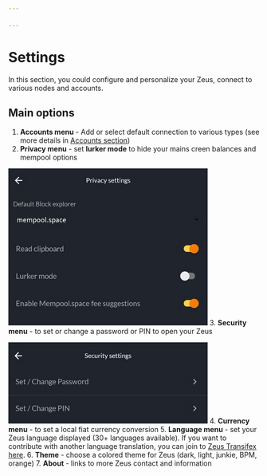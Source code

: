 ```yaml
---

---
```


# Settings

In this section, you could configure and personalize your Zeus, connect to various nodes and accounts.

## Main options
1. **Accounts menu** - Add or select default connection to various types (see more details in [Accounts section](accounts.md))
2. **Privacy menu** - set **lurker mode** to hide your mains creen balances and mempool options

![privazy screen](../../../static/img/zeus-privacy.jpg)
3. **Security menu** - to set or change a password or PIN to open your Zeus

![security screen](../../../static/img/zeus-security.jpg)
4. **Currency menu** - to set a local fiat currency conversion
5. **Language menu** - set your Zeus language displayed (30+ languages available). If you want to contribute with another language translation, you can join to [Zeus Transifex here](https://explore.transifex.com/ZeusLN/zeus/).
6. **Theme** - choose a colored theme for Zeus (dark, light, junkie, BPM, orange)
7. **About** - links to more Zeus contact and information